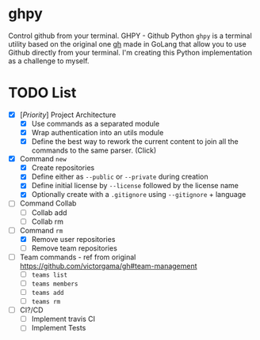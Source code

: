 # ghpy
Control github from your terminal.
GHPY - Github Python
`ghpy` is a terminal utility based on the original one [gh](https://github.com/victorgama/gh) made in GoLang that allow you to use Github directly from your terminal. I'm creating this Python implementation as a challenge to myself.

# TODO List

- [X] [*Priority*] Project Architecture
  - [X] Use commands as a separated module
  - [X] Wrap authentication into an utils module
  - [X] Define the best way to rework the current content to join all the commands to the same parser. (Click)
  
- [x] Command `new`
  - [x] Create repositories
  - [x] Define either as `--public` or `--private` during creation
  - [x] Define initial license by `--license` followed by the license name
  - [x] Optionally create with a `.gitignore` using `--gitignore` + language
 
- [ ] Command Collab
  - [ ] Collab add
  - [ ] Collab rm
 
 - [ ] Command `rm`
   - [x] Remove user repositories
   - [ ] Remove team repositories

- [ ] Team commands - ref from original https://github.com/victorgama/gh#team-management
  - [ ] `teams list`
  - [ ] `teams members`
  - [ ] `teams add`
  - [ ] `teams rm`
  
 - [ ] CI?/CD
   - [ ] Implement travis CI
   - [ ] Implement Tests
